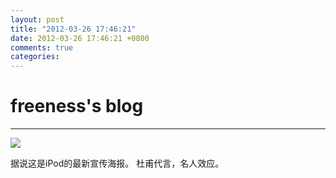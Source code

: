 ```yaml
---
layout: post
title: "2012-03-26 17:46:21"
date: 2012-03-26 17:46:21 +0800
comments: true
categories: 
---
```


# freeness's blog

----------

![](http://okqmqrbgo.bkt.clouddn.com/201203261746211.jpg)

>
据说这是iPod的最新宣传海报。 杜甫代言，名人效应。